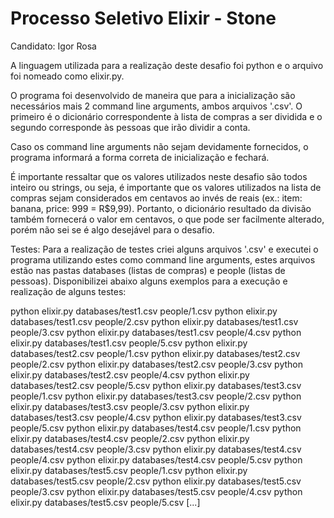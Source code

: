 # Processo Seletivo Elixir - Stone
Candidato: Igor Rosa

A linguagem utilizada para a realização deste desafio foi python e o arquivo foi nomeado como elixir.py.

O programa foi desenvolvido de maneira que para a inicialização são necessários mais 2 command line arguments, ambos arquivos '.csv'. O primeiro é o dicionário correspondente à lista de compras a ser dividida e o segundo corresponde às pessoas que irão dividir a conta.

Caso os command line arguments não sejam devidamente fornecidos, o programa informará a forma correta de inicialização e fechará.

É importante ressaltar que os valores utilizados neste desafio são todos inteiro ou strings, ou seja, é importante que os valores utilizados na lista de compras sejam considerados em centavos ao invés de reais (ex.: item: banana, price: 999 = R$9,99). Portanto, o dicionário resultado da divisão também fornecerá o valor em centavos, o que pode ser facilmente alterado, porém não sei se é algo desejável para o desafio.

Testes:
Para a realização de testes criei alguns arquivos '.csv' e executei o programa utilizando estes como command line arguments, estes arquivos estão nas pastas databases (listas de compras) e people (listas de pessoas). Disponibilizei abaixo alguns exemplos para a execução e realização de alguns testes:

python elixir.py databases/test1.csv people/1.csv
python elixir.py databases/test1.csv people/2.csv
python elixir.py databases/test1.csv people/3.csv
python elixir.py databases/test1.csv people/4.csv
python elixir.py databases/test1.csv people/5.csv
python elixir.py databases/test2.csv people/1.csv
python elixir.py databases/test2.csv people/2.csv
python elixir.py databases/test2.csv people/3.csv
python elixir.py databases/test2.csv people/4.csv
python elixir.py databases/test2.csv people/5.csv
python elixir.py databases/test3.csv people/1.csv
python elixir.py databases/test3.csv people/2.csv
python elixir.py databases/test3.csv people/3.csv
python elixir.py databases/test3.csv people/4.csv
python elixir.py databases/test3.csv people/5.csv
python elixir.py databases/test4.csv people/1.csv
python elixir.py databases/test4.csv people/2.csv
python elixir.py databases/test4.csv people/3.csv
python elixir.py databases/test4.csv people/4.csv
python elixir.py databases/test4.csv people/5.csv
python elixir.py databases/test5.csv people/1.csv
python elixir.py databases/test5.csv people/2.csv
python elixir.py databases/test5.csv people/3.csv
python elixir.py databases/test5.csv people/4.csv
python elixir.py databases/test5.csv people/5.csv
[...]

